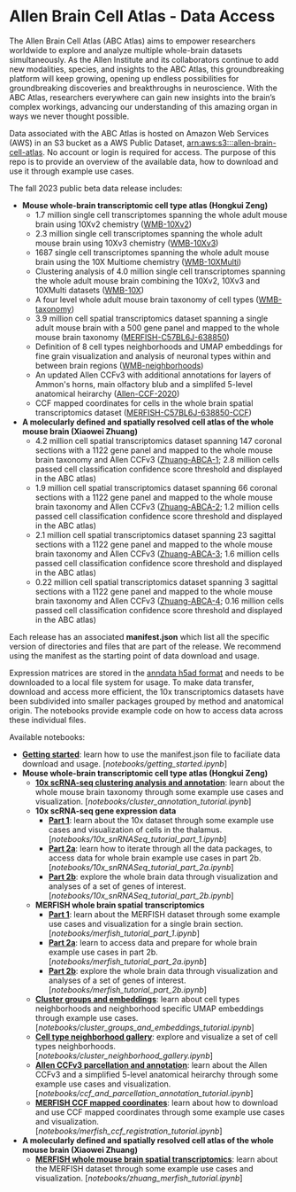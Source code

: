 # Allen Brain Cell Atlas - Data Access

The Allen Brain Cell Atlas (ABC Atlas) aims to empower researchers worldwide to explore and analyze multiple whole-brain datasets simultaneously. As the Allen Institute and its collaborators continue to add new modalities, species, and insights to the ABC Atlas, this groundbreaking platform will keep growing, opening up endless possibilities for groundbreaking discoveries and breakthroughs in neuroscience. With the ABC Atlas, researchers everywhere can gain new insights into the brain’s complex workings, advancing our understanding of this amazing organ in ways we never thought possible.

Data associated with the ABC Atlas is hosted on Amazon Web Services (AWS) in an S3 bucket as a AWS Public Dataset, [arn:aws:s3:::allen-brain-cell-atlas](https://allen-brain-cell-atlas.s3.us-west-2.amazonaws.com/index.html). No account or login is required for access. The purpose of this repo is to provide an overview of the available data, how to download and use it through example use cases.

The fall 2023 public beta data release includes:
* **Mouse whole-brain transcriptomic cell type atlas (Hongkui Zeng)**
  * 1.7 million single cell transcriptomes spanning the whole adult mouse brain using 10Xv2 chemistry ([WMB-10Xv2](descriptions/WMB-10Xv2.md))
  * 2.3 million single cell transcriptomes spanning the whole adult mouse brain using 10Xv3 chemistry ([WMB-10Xv3](descriptions/WMB-10Xv3.md))
  * 1687 single cell transcriptomes spanning the whole adult mouse brain using the 10X Multiome chemistry ([WMB-10XMulti](descriptions/WMB-10XMulti.md))
  * Clustering analysis of 4.0 million single cell transcriptomes spanning the whole adult mouse brain combining the 10Xv2, 10Xv3 and 10XMulti datasets ([WMB-10X](descriptions/WMB-10X.md))
  * A four level whole adult mouse brain taxonomy of cell types ([WMB-taxonomy](descriptions/WMB-taxonomy.md))
  * 3.9 million cell spatial transcriptomics dataset spanning a single adult mouse brain with a 500 gene panel and mapped to the whole mouse brain taxonomy ([MERFISH-C57BL6J-638850](descriptions/MERFISH-C57BL6J-638850.md))
  * Definition of 8 cell types neighborhoods and UMAP embeddings for fine grain visualization and analysis of neuronal types within and between brain regions ([WMB-neighborhoods](descriptions/WMB-neighborhoods.md))
  * An updated Allen CCFv3 with additional annotations for layers of Ammon's horns, main olfactory blub and a simplifed 5-level anatomical heirarchy ([Allen-CCF-2020](descriptions/Allen-CCF-2020.md))
  * CCF mapped coordinates for cells in the whole brain spatial transcriptomics dataset ([MERFISH-C57BL6J-638850-CCF](descriptions/MERFISH-C57BL6J-638850-CCF.md))
* **A molecularly defined and spatially resolved cell atlas of the whole mouse brain (Xiaowei Zhuang)**
  * 4.2 million cell spatial transcriptomics dataset spanning 147 coronal sections with a 1122 gene panel and mapped to the whole mouse brain taxonomy and Allen CCFv3 ([Zhuang-ABCA-1](descriptions/Zhuang-ABCA-1.md); 2.8 million cells passed cell classification confidence score threshold and displayed in the ABC atlas)
  * 1.9 million cell spatial transcriptomics dataset spanning 66 coronal sections with a 1122 gene panel and mapped to the whole mouse brain taxonomy and Allen CCFv3 ([Zhuang-ABCA-2](descriptions/Zhuang-ABCA-2.md); 1.2 million cells passed cell classification confidence score threshold and displayed in the ABC atlas)
  * 2.1 million cell spatial transcriptomics dataset spanning 23 sagittal sections with a 1122 gene panel and mapped to the whole mouse brain taxonomy and Allen CCFv3 ([Zhuang-ABCA-3](descriptions/Zhuang-ABCA-3.md); 1.6 million cells passed cell classification confidence score threshold and displayed in the ABC atlas)
  * 0.22 million cell spatial transcriptomics dataset spanning 3 sagittal sections with a 1122 gene panel and mapped to the whole mouse brain taxonomy and Allen CCFv3 ([Zhuang-ABCA-4](descriptions/Zhuang-ABCA-4.md); 0.16 million cells passed cell classification confidence score threshold and displayed in the ABC atlas)

Each release has an associated **manifest.json** which list all the specific version of directories and files that are part of the release. We recommend using the manifest as the starting point of data download and usage.

Expression matrices are stored in the [anndata h5ad format](https://anndata.readthedocs.io/en/latest/) and needs to be downloaded to a local file system for usage. To make data transfer, download and access more efficient, 
the 10x transcriptomics datasets have been subdivided into smaller packages grouped by method and anatomical origin. The notebooks provide example code on how to access data across these individual files.

Available notebooks:

* [**Getting started**](notebooks/getting_started.ipynb): learn how to use the manifest.json file to faciliate data download and usage.
[*notebooks/getting_started.ipynb*]
*  **Mouse whole-brain transcriptomic cell type atlas (Hongkui Zeng)**
   * [**10x scRNA-seq clustering analysis and annotation**](notebooks/cluster_annotation_tutorial.ipynb): learn about the whole mouse brain taxonomy through some example use cases and visualization.
[*notebooks/cluster_annotation_tutorial.ipynb*]
   * **10x scRNA-seq gene expression data**
     * [**Part 1**](notebooks/10x_snRNASeq_tutorial_part_1.ipynb): learn about the 10x dataset through some example use cases and visualization of cells in the thalamus.
[*notebooks/10x_snRNASeq_tutorial_part_1.ipynb*]
     * [**Part 2a**](notebooks/10x_snRNASeq_tutorial_part_2a.ipynb): learn how to iterate through all the data packages, to access data for whole brain example use cases in part 2b.
[*notebooks/10x_snRNASeq_tutorial_part_2a.ipynb*]
     * [**Part 2b**](notebooks/10x_snRNASeq_tutorial_part_2b.ipynb): explore the whole brain data through visualization and analyses of a set of genes of interest.
[*notebooks/10x_snRNASeq_tutorial_part_2b.ipynb*]
   * **MERFISH whole brain spatial transcriptomics**
     * [**Part 1**](notebooks/merfish_tutorial_part_1.ipynb): learn about the MERFISH dataset through some example use cases and visualization for a single brain section.
[*notebooks/merfish_tutorial_part_1.ipynb*]
     * [**Part 2a**](notebooks/merfish_tutorial_part_2a.ipynb): learn to access data and prepare for whole brain example use cases in part 2b.
 [*notebooks/merfish_tutorial_part_2a.ipynb*]
     * [**Part 2b**](notebooks/merfish_tutorial_part_2b.ipynb): explore the whole brain data through visualization and analyses of a set of genes of interest.
[*notebooks/merfish_tutorial_part_2b.ipynb*]
    * [**Cluster groups and embeddings**](notebooks/cluster_groups_and_embeddings_tutorial.ipynb): learn about cell types neighborhoods and neighborhood specific UMAP embeddings through example use cases.
[*notebooks/cluster_groups_and_embeddings_tutorial.ipynb*]
    * [**Cell type neighborhood gallery**](notebooks/cluster_neighborhood_gallery.ipynb): explore and visualize a set of cell types neighborhoods.
[*notebooks/cluster_neighborhood_gallery.ipynb*]
    * [**Allen CCFv3 parcellation and annotation**](notebooks/ccf_and_parcellation_annotation_tutorial.ipynb): learn about the Allen CCFv3 and a simplified 5-level anatomical heirarchy through some example use cases and visualization.
[*notebooks/ccf_and_parcellation_annotation_tutorial.ipynb*]
    * [**MERFISH CCF mapped coordinates**](notebooks/merfish_ccf_registration_tutorial.ipynb): learn about how to download and use CCF mapped coordinates through some example use cases and visualization.
[*notebooks/merfish_ccf_registration_tutorial.ipynb*]
* **A molecularly defined and spatially resolved cell atlas of the whole mouse brain (Xiaowei Zhuang)**
  * [**MERFISH whole mouse brain spatial transcriptomics**](notebooks/zhuang_merfish_tutorial.ipynb): learn about the MERFISH dataset through some example use cases and visualization.
[*notebooks/zhuang_merfish_tutorial.ipynb*]
